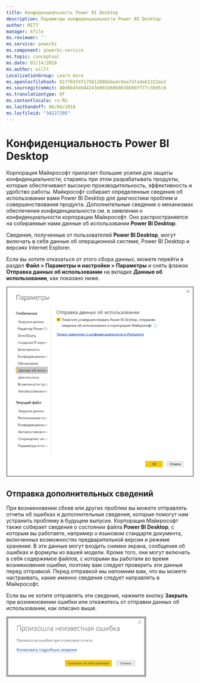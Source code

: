 ```yaml
---
title: Конфиденциальность Power BI Desktop
description: Параметры конфиденциальности Power BI Desktop
author: MI77
manager: kfile
ms.reviewer: ''
ms.service: powerbi
ms.component: powerbi-service
ms.topic: conceptual
ms.date: 03/14/2018
ms.author: willt
LocalizationGroup: Learn more
ms.openlocfilehash: 61ff03f4f17561208bbbadc9ee7dfade61322ae2
ms.sourcegitcommit: 80d6b45eb84243e801b60b9038b9bff77c30d5c8
ms.translationtype: HT
ms.contentlocale: ru-RU
ms.lasthandoff: 06/04/2018
ms.locfileid: "34227295"
---
```

# <a name="power-bi-desktop-privacy"></a>Конфиденциальность Power BI Desktop

Корпорация Майкрософт прилагает большие усилия для защиты конфиденциальности, стараясь при этом разрабатывать продукты, которые обеспечивают высокую производительность, эффективность и удобство работы. Майкрософт собирает определенные сведения об использовании вами Power BI Desktop для диагностики проблем и совершенствования продукта. Дополнительные сведения о механизмах обеспечения конфиденциальности см. в заявлении о конфиденциальности корпорации Майкрософт. Оно распространяется на собираемые нами данные об использовании **Power BI Desktop**.
 
Сведения, полученные от пользователей **Power BI Desktop**, могут включать в себя данные об операционной системе, Power BI Desktop и версиях Internet Explorer. 
 
Если вы хотите отказаться от этого сбора данных, можете перейти в раздел **Файл > Параметры и настройки > Параметры** и снять флажок **Отправка данных об использовании** на вкладке **Данные об использовании**, как показано ниже.

![Параметры для функции "Отправка данных об использовании"](media/desktop-privacy/privacy_01.png)

## <a name="sending-additional-information"></a>Отправка дополнительных сведений

При возникновении сбоев или других проблем вы можете отправлять отчеты об ошибках и дополнительные сведения, которые помогут нам устранить проблему в будущем выпуске. Корпорация Майкрософт также собирает сведения о состоянии файла **Power BI Desktop**, с которым вы работаете, например о языковом стандарте документа, включенных возможностях предварительной версии и режиме хранения. В эти данные могут входить снимки экрана, сообщения об ошибках и формулы из вашей модели. Кроме того, они могут включать в себя содержимое файлов, с которыми вы работали во время возникновения ошибки, поэтому вам следует проверить эти данные перед отправкой. Перед отправкой мы напомним вам, что вы можете настраивать, какие именно сведения следует направлять в Майкрософт.  
 
Если вы не хотите отправлять эти сведения, нажмите кнопку **Закрыть** при возникновении ошибки или откажитесь от отправки данных об использовании, как описано выше. 

![Диалоговое окно сбоя](media/desktop-privacy/privacy_02.png)
